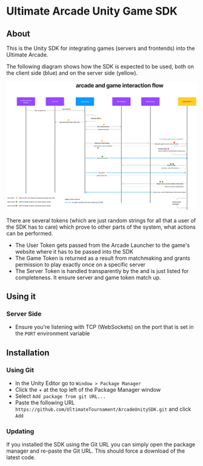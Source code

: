 # Ultimate Arcade Unity Game SDK

## About

This is the Unity SDK for integrating games (servers and frontends) into the Ultimate Arcade.

The following diagram shows how the SDK is expected to be used, both on the client side (blue) and on the server side (yellow).

![arcade and game interaction flow diagram](./interaction-flow.png)

There are several tokens (which are just random strings for all that a user of the SDK has to care) which prove to
other parts of the system, what actions can be performed.

* The User Token gets passed from the Arcade Launcher to the game's website where it has to be passed into the SDK
* The Game Token is returned as a result from matchmaking and grants permission to play exactly once on a specific server
* The Server Token is handled transparently by the and is just listed for completeness. It ensure server and game token match up. 

## Using it

### Server Side

* Ensure you're listening with TCP (WebSockets) on the port that is set in the `PORT` environment variable

## Installation

### Using Git

- In the Unity Editor go to `Window > Package Manager`
- Click the + at the top left of the Package Manager window
- Select `Add package from git URL...`
- Paste the following URL `https://github.com/UltimateTournament/ArcadeUnitySDK.git` and click `Add`

### Updating

If you installed the SDK using the Git URL you can simply open the package manager and re-paste the Git URL.
This should force a download of the latest code.
